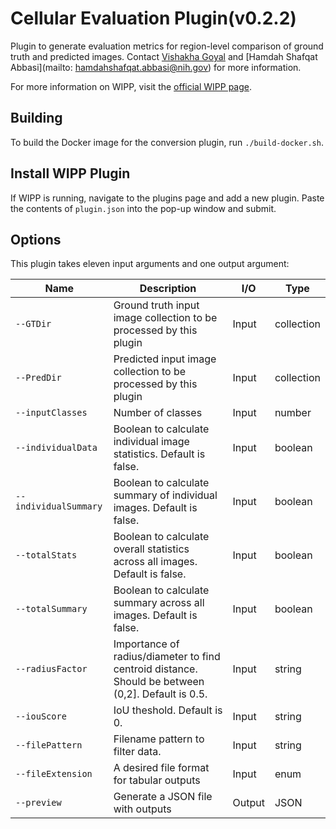 # Cellular Evaluation Plugin(v0.2.2)

Plugin to generate evaluation metrics for region-level comparison of ground truth and predicted images. Contact [Vishakha Goyal](mailto:vishakha.goyal@nih.gov) and [Hamdah Shafqat Abbasi](mailto: hamdahshafqat.abbasi@nih.gov) for more information.

For more information on WIPP, visit the [official WIPP page](https://isg.nist.gov/deepzoomweb/software/wipp).

## Building

To build the Docker image for the conversion plugin, run
`./build-docker.sh`.

## Install WIPP Plugin

If WIPP is running, navigate to the plugins page and add a new plugin. Paste the contents of `plugin.json` into the pop-up window and submit.

## Options

This plugin takes eleven input arguments and one output argument:

| Name          | Description             | I/O    | Type   |
|---------------|-------------------------|--------|--------|
| `--GTDir` | Ground truth input image collection to be processed by this plugin | Input | collection |
| `--PredDir` | Predicted input image collection to be processed by this plugin | Input | collection |
| `--inputClasses` | Number of classes | Input | number |
| `--individualData` | Boolean to calculate individual image statistics. Default is false. | Input | boolean |
| `--individualSummary` | Boolean to calculate summary of individual images. Default is false. | Input | boolean |
| `--totalStats` | Boolean to calculate overall statistics across all images. Default is false. | Input | boolean |
| `--totalSummary` | Boolean to calculate summary across all images. Default is false. | Input | boolean |
| `--radiusFactor` | Importance of radius/diameter to find centroid distance. Should be between (0,2]. Default is 0.5.| Input | string |
| `--iouScore` | IoU theshold. Default is 0.| Input | string |
| `--filePattern` | Filename pattern to filter data. | Input | string |
| `--fileExtension`| A desired file format for tabular outputs | Input  | enum        |
| `--preview`      | Generate a JSON file with outputs                            | Output | JSON        |
